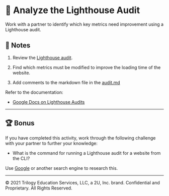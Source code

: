 # 📐 Analyze the Lighthouse Audit

Work with a partner to identify which key metrics need improvement using a Lighthouse audit. 

## 📝 Notes

1. Review the [Lighthouse audit](./Unsolved/assets/audit.png).

2. Find which metrics must be modified to improve the loading time of the website.

3. Add comments to the markdown file in the [audit.md](./Unsolved/audit.md)

Refer to the documentation:   

* [Google Docs on Lighthouse Audits](https://developers.google.com/web/tools/lighthouse)

---

## 🏆 Bonus

If you have completed this activity, work through the following challenge with your partner to further your knowledge:

* What is the command for running a Lighthouse audit for a website from the CLI?

Use [Google](https://www.google.com) or another search engine to research this.

---
© 2021 Trilogy Education Services, LLC, a 2U, Inc. brand. Confidential and Proprietary. All Rights Reserved.

